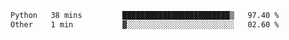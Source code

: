 <!--START_SECTION:waka-->

```txt
Python   38 mins         ████████████████████████▒   97.40 %
Other    1 min           ▓░░░░░░░░░░░░░░░░░░░░░░░░   02.60 %
```

<!--END_SECTION:waka--> 
 
